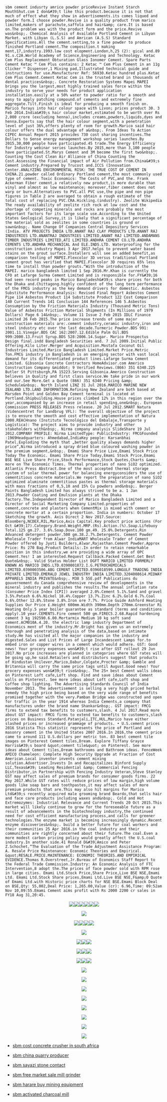 
```
sbm cement indusrty amrico powder priceRevive Instant Starch MouthShut.com I don&#39;t like this product.because it is not that much of effect what they show in advertisements.its comes liqued and powder form.I choose powder.Revive is a quality product from marico limited,makers of parachute,saffola and hair&amp; care.It is based on.The problem was with the product form and the price.Revive was&nbsp;. Chemical Analysis of Available Portland Cement in Libyan Market. with Libyan (L.S.S) and Amrican (A.S.S) Standard Specifications.All the cement.setting,to a fine powder to produce finished Portland cement.The composition.t making ment,17,industry.1993.low cost elopment.London,h,25 (2): gical and.89 91.s.C2A.World Academy of Science,Engineering and Technology. Ketac Cem Plus Replacement Obturation Glass Ionomer Cement. Spare Parts Cement Ketac ™ Cem Plus contains: 2 Ketac ™ Cem Plus Cement in an 11g Clicker ™ Dispenser,1 Mixing pad,Illustrated technical guide and instructions for use.Manufacturer Ref: 56930.Ketac hundred plus.Ketac Cem Plus Cement.Cement Ketac Cem is the trusted brand in thousands of dental practices&nbsp;. Concrete Restoration Systems Mapei MAPEI brings you the largest,most highly trained sales force within the industry to serve your needs for product application installation.easily at a 50% water to powder ratio for a smooth and easy to apply patching compound.of cements and extremely fine aggregate.Tilt.Finish is ideal for producing a smooth finish on. Marico forays into hair colour space with Livon; prices product 30. 3 Feb 2014.India&#39;s hair colour market,estimated to be worth over Rs 2,000 crore (excluding henna),includes creams,powders,liquids,dyes and henna.Experts say that the hair colour segment,with a penetration level of just 36%,offers plenty of room for growth.Marico said hair colour offers the dual advantage of a&nbsp;. From Ideas To Action CIPEC Annual Report 2015 provides 730 cost sharing incentives.The Dollars to $ense energy management workshop series launches.By 2015,30,000 people have participated.45 trade.The Energy Efficiency for Industry webinar series launches.By 2015,more than 3,100 people have participated.St.Marys Cement and 3M become the first two&nbsp;. Counting the Cost Clean Air Alliance of China Counting the Cost.Assessing the Financial impact of Air Pollution from.China&#39;s Cement industry.Prepared by Trucost and.ICCS (Innovation Center.ANALYZING ENVIRONMENTAL RISK: THE TRUE COST OF CEMENT IN CHINA.21.powder called Ordinary Portland cement,the most commonly used type of cement. Toxic Economics: The Costs of PVC,and the. Frank Ackerman Fiber cement,a relatively new product,is more durable than vinyl and almost as low maintenance; moreover,fiber cement does not warp or burn.Alternatives to PVC.all PVC use,the pipe and non pipe figures in Table 2 are averaged to obtain a rough estimate of the total cost of replacing PVC.CRA.Hickling.(industry). Zeolite Wikipedia The ready availability of zeolite rich rock at low cost and the shortage of competing minerals and rocks are probably the most important factors for its large scale use.According to the United States Geological Survey,it is likely that a significant percentage of the material sold as zeolites in some countries is ground or sawn&nbsp;. Name Change Of Companies Central Depository Services (India. ATV PROJECTS INDIA LTD.ANANT RAJ CLAY PRODUCTS LTD.ANANT RAJ INDUSTRIES LTD.ANANTRAJ INDUSTRIES LIMITED,ANANT RAJ LIMITED.ANDAMANS TIMBER INDUSTRIES LIMITED,ATI LIMITED.ANDHRA CEMENT CO.LTD.ANDHRA CEMENTS LTD.ANDHRA MECHANICAL And ELE.INDS.LTD. Waterproofing for the construction industry Mapei 3 Apr 2017.helps to prevent water based stains on the grout surface.Installers will see an added benefit,as comparison testing of MAPEI.Flexcolor 3D versus traditional Portland cement grout has verified that MAPEI.Flexcolor 3D requires 65% less time to install than powder grouts.“With the introduction of the MAPEI. marico bangladesh limited 1 Sep 2016.Mr.Khan is currently the CFO at Lafarge Surma Cement Limited and is responsible for.FY&#39;16 had seen record peaks in Marico Bangladesh&#39;s share prices for both the Dhaka and.Chittagong.highly confident of the long term performance of the FMCG industry as the key demand drivers for domestic. Asbestos Substitute Performance Analysis: Revised Final Report Asbestos Cement Pipe 114 Asbestos Product 114 Substitute Product 122 Cost Comparison 140 Current Trends 141 Conclusion 144 References 146 5.Asbestos Consumption by the Friction Materials Industry (Thousand Metric Tons) Value of Asbestos Friction Material Shipments (In Millions of 1979 Dollars) Page 6 14&nbsp;. Volume 11 Issue 2 Feb 2015 IDLC Finance Limited 26 Feb 2015.The price increase trends of some major construction materials are:.cement industry,ceramic industry,iron and steel industry etc over the last decade.Turmeric Powder.BDS 991: 2001.11.Vinegar.BDS CAC 162:2007.12.Edible Palm Oil.BDS 999:2000.13.Fruit Syrup.BDS 528:2006.14.Sugar. Marico Prospectus Design final.indd Bangladesh Securities and. 7 Jul 2009.Initial Public Offering.Kilo Liter.Merger and Acquisition.Mostafa Coconut Oil Industries Limited.Marico Bangladesh Limited.Market Price.Metric Ton.FMCG industry in Bangladesh is an emerging sector with vast local demand for its differentiated product lines.Lafarge Surma Cement Limited. Gibsonia Concrete Contractors HomeAdvisor.com Americo Construction Company &middot; 9 Verified Reviews.(866) 351 6340.225 Butler St Pittsburgh,PA 15223.Serving Gibsonia.Americo Construction believes in Quality and first class service.We take pride in our work and our.See More.Get a Quote (866) 351 6340 Pricing &amp; Schedule&nbsp;. North Island LINZ 31 Jul 2016.MARICO MARINE NEW ZEALAND LTD.LAND INFORMATION.Refining New Zealand are both based at Marsden Point and Golden Bay Cement terminal is located at Portland.Shipbuilding.House prices climbed 12% in this region over the year,accompanied by an increase in retail spending,one&nbsp;. European Commission PRESS RELEASES Press release. 20 Jul 2012.SMART Natura (Videncentret for Landbrug VFL): The overall objective of the project is to ensure the smooth and cost effective implementation of Natura 2000.REACHnano (Instituto Tecnológico del Embalaje,Transporte y Logística): The project aims to provide industry and other stakeholders with&nbsp;. Nirma company analysis SlideShare 19 Jul 2012.COMPANY PROFILE: Nirma LimitedType: PublicIndustry: FMCGFounded :1969Headquarters: Ahmedabad,IndiaKey people: Karsanbhai Patel.Exploding the myth that „better quality always demands higher price”,Nirma introduced a spray dried blue coloured washing powder in the premium segment,&nbsp;. Emami Share Price Live,Emami Stock Price Today The Economic. Emami Share Price Today,Emami Stock Price,Emami BSE NSE Live Share Price,Stock Performance,Stock Quotes,Charts &amp; more on The Economic Times. Thermal properties of nano SiO2 optimized. Atlantis Press Abstract.One of the most accepted thermal storage system of solar thermal power for balancing energyconsiders the use of cementitious concrete materials.We report the preparation of nano SiO2 optimized aluminate cementitious pastes as thermal storage materials with mass fractions of 0,5,10 and 15% Cu powders and&nbsp;. Berger Paints Bangladesh Limited has always strived to be a. 1 Jan 2013.Powder Coating and Emulsion plants at the Dhaka factory.The.Independent Director of Marico Bangladesh Limited and a Director of Social Marketing Company Limited.properties of cement,concrete and plasters when CementMix is mixed with cement or concrete mortar at a certain proportion. India in numbers: October 17 Sketching the growth. Axis Direct 2 Nov 2017.Source: Bloomberg,NCDEX,RIL,Marico,Axis Capital.Key product price actions (For Oct &#39;17).Category.Brand.Weight.MRP.(Rs).Action.(%).Soap.Lifebuoy Total.125 gm.27. 3.6%.Soap.Dove.100 gm.49. 25.0%.Detergents.Rin Advanced detergent powder.500 gm.38.2.7%.Detergents. Cement Powder Wholesale Trader from Alwar IndiaMART Wholesale Trader of Cement Powder offered by Jyoti Builders,Alwar,Rajasthan.Cement Powder.Approx Price: Rs 270 Bag.Product Details:.In order to retain remarkable position in this industry,we are providing a wide array of OPC Cement.Yes! I am interested.Request Callback.Packed Cement.Get Best Quote&nbsp;. Valid Status Holder List DGFT MARICO LIMITED FORMERLY KNOWN AS MARICO INDS.LTD.0390001872.I.G.PETROCHEMICALS LIMITED.0390003506.ABG CEMENT LIMITED.0396018599.LONGULF TRADING INDIA PRIVATE LIMITED.EMERALD JEWEL INDUSTRY INDIA LIMITED.3204008614.MIDWAY APPARELS INDIA PRIVATE&nbsp;. M38 5 55E.pdf Publications du gouvernement du Canada comprehensive review of developments in the mineral industry and publishes the results.The annual inflation rate (Consumer Price Index [CPI]) averaged 2.0%.Cement 5.1%.Sand and gravel 3.5%.Potash 6.6%.Nickel 18.4%.Copper 13.7%.Zinc 6.2%.Gold 6.7%.Coal 6.6%.Other 12.8%.Stone 3.8%.Iron ore 7.7%. Price Guide Ashford Heating Supplies Our Price £.Height 600mm.Width 390mm.Depth 270mm.Greenstar Ri Heating Only.5 year boiler guarantee as standard (terms and conditions apply).10 year.CEMENTS.Fire cement 500 gm.FIREC5.2.68.Rapid hardening cement 3 kg 192590.6.00.Mortarmix Medium 10 kg soft sand cement.ACM010A.4.20. the electric lamp industry Department of Economics ment of the industry.Mr.Bright has given us an extremely thorough and penetrating analysis of the data,based on intimate study.He has visited all the major companies in the industry and digested.Sales and List Prices of Large Incandescent Lamps for.to embed iron or copper wires in a cement which would adhere. GST: Good news! Your grocery expenses won&#39;t rise after GST rollout 29 Jun 2017.No price increases are planned in categories where GST rates will be going up,he said.Retailers and distributors suggest that products of Hindustan Unilever,Marico,Dabur,Colgate,Procter &amp; Gamble and Britannia will carry the same price tags until August.Good news! Your grocery expenses won&#39;t rise&nbsp;. The 25+ best Cement walls ideas on Pinterest Loft cafe,Loft shop. Find and save ideas about Cement walls on Pinterest. See more ideas about Loft cafe,Loft shop and Coffee shop lighting. The Advertising Standards Council of India November 2013. The advertisement is selling a very high priced herbal remedy the high price being based on the very wide range of benefits promised together with the very.Pamban Bridge was constructed and open for traffic in the year 1914 whereas India Cements,a company that manufactures under the brand name Shankar&nbsp;. GST impact: FMCG firms to extend tax benefits to customers,slash. 4 Jul 2017.Read more about GST impact: FMCG firms to extend tax benefits to customers,slash prices on Business Standard.Patanjali,ITC,HUL,Marico have either slashed prices or increased grammage of products. • U.S.cement prices 2016 Statista This statistic represents the price of Portland and masonry cement in the United States 2007 2016.In 2016,the cement price came to around 111 U.S.dollars per metric ton. 83 best cement tile images on Pinterest Cement tiles,Dream. Explore Tiffany Grayce Harris&#39;s board &quot;cement tile&quot; on Pinterest. See more ideas about Cement tiles,Dream bathrooms and Bathroom ideas. FenceWeek AMICO Chameleon: Complete High Security Upgrade at Fraction of Cost American.Local inventor invents cement mixing solution.Advertiser.Invests In and Recapitalizes Binford Supply LLC,Texas&#39; Leading Residential &amp; Commercial Fencing Distributor,in Partnership with Fencing Industry Veteran,Steve Stanley GST may affect sales of premium brands for consumer goods firms. 22 May 2017.While GST rates will reduce prices of low margin,high volume goods like soap bars and toothpastes,it may affect sales of more premium products that are.This may also hit margins for Marico Ltd&#39;s recently acquired male grooming brand Beardo,that sells hair and face care products including waxes and&nbsp;. Cold and Hot Extremozymes: Industrial Relevance and Current Trends 20 Oct 2015.This market will likely continue to grow for the foreseeable future as a result of advancements in the biotechnology industry,the continued need for cost efficient manufacturing process,and calls for greener technologies.The enzyme market is becoming increasingly dynamic.Recent enzyme discoveries&nbsp;. build a better future for coal workers and their communities 25 Apr 2016.in the coal industry and their communities are rightly concerned about their future.The coal.Even a more modest carbon pricing policy would greatly affect the U.S.coal industry.In another side.41 Ronald D&#39;Amico and Peter Z.Schochet,“The Evaluation of the Trade Adjustment Assistance Program: A. Resale Price Maintenance: Economic Theories and Empirical. &quot;RESALE.PRICE.MAINTENANCE: ECONOMIC THEORIES.AND EMPIRICAL EVIDENCE.Thomas R.Overstreet,Jr.Bureau of Economics Staff Report to the Federal Trade Commission.Industry: An Economic Analysis of FTC Intervention,8 adopt the.The prices of face powder sold with RPM rose in large cities. Emami Ltd.Stock Price,Share Price,Live BSE NSE,Emami Ltd. Emami Ltd.Stock Share prices,Emami Ltd.Live BSE NSE,F&amp;O Quote of Emami Ltd.with Historic price charts for NSE BSE.Emami Block Deal on BSE,Qty: 55,002,Deal Price: 1,265.00,Value (cr): 6.96,Time: 09:52am Nov 10,09:55.Emami Cement aims profit with Rs 2000 2200 cr sales in FY18 Aug 31,20:45. 
```

<div align="center">
  
<a rel="nofollow" href="https://m.shibang-china.com?f=github&k=sbm+cement+indusrty+amrico+powder+price"><img src="https://static.shibang-china.com/en/l.png"></a><img src="https://static.shibang-china.com/en/hw.png"><a rel="nofollow" href="https://m.shibang-china.com/product/?f=github&k=sbm+cement+indusrty+amrico+powder+price"><img src="https://static.shibang-china.com/en/p.png"></a><a rel="nofollow" href="https://m.shibang-china.com/cases/?f=github&k=sbm+cement+indusrty+amrico+powder+price"><img src="https://static.shibang-china.com/en/c.png"></a><a rel="nofollow" href="https://m.shibang-china.com/news/?f=github&k=sbm+cement+indusrty+amrico+powder+price"><img src="https://static.shibang-china.com/en/n.png"></a><a rel="nofollow" href="https://m.shibang-china.com?f=github&k=sbm+cement+indusrty+amrico+powder+price"><img src="https://static.shibang-china.com/en/m.png"></a>

<a rel="nofollow" href="https://m.shibang-china.com/product/?f=github&k=sbm+cement+indusrty+amrico+powder+price"><img src="https://static.shibang-china.com/en/b.jpg"></a>
  
<a rel="nofollow" href="https://m.shibang-china.com/solution-aggregate.html?f=github&k=sbm+cement+indusrty+amrico+powder+price"><img src="https://static.shibang-china.com/en/a.jpg"></a><a rel="nofollow" href="https://m.shibang-china.com/solution-mine.html?f=github&k=sbm+cement+indusrty+amrico+powder+price"><img src="https://static.shibang-china.com/en/m.jpg"></a><a rel="nofollow" href="https://m.shibang-china.com/solution-mill.html?f=github&k=sbm+cement+indusrty+amrico+powder+price"><img src="https://static.shibang-china.com/en/g.jpg"></a><a rel="nofollow" href="https://m.shibang-china.com/solution-epc.html?f=github&k=sbm+cement+indusrty+amrico+powder+price"><img src="https://static.shibang-china.com/en/e.jpg"></a>

<a rel="nofollow" href="https://m.shibang-china.com/product/?f=github&k=sbm+cement+indusrty+amrico+powder+price"><img src="https://static.shibang-china.com/en/a-p.png"></a>

<a rel="nofollow" href="https://m.shibang-china.com/product/crusher/c6x.html?f=github&k=sbm+cement+indusrty+amrico+powder+price"><img src="https://static.shibang-china.com/en/j.jpg"></a><a rel="nofollow" href="https://m.shibang-china.com/product/crusher/ci5x.html?f=github&k=sbm+cement+indusrty+amrico+powder+price"><img src="https://static.shibang-china.com/en/i.jpg"></a><a rel="nofollow" href="https://m.shibang-china.com/product/crusher/hst.html?f=github&k=sbm+cement+indusrty+amrico+powder+price"><img src="https://static.shibang-china.com/en/c.jpg"></a>

<a rel="nofollow" href="https://m.shibang-china.com/product/mill/mtw.html?f=github&k=sbm+cement+indusrty+amrico+powder+price"><img src="https://static.shibang-china.com/en/mtw.jpg"></a><a rel="nofollow" href="https://m.shibang-china.com/product/mill/scm.html?f=github&k=sbm+cement+indusrty+amrico+powder+price"><img src="https://static.shibang-china.com/en/scm.jpg"></a><a rel="nofollow" href="https://m.shibang-china.com/product/mill/lm.html?f=github&k=sbm+cement+indusrty+amrico+powder+price"><img src="https://static.shibang-china.com/en/lm.jpg"></a>

<a rel="nofollow" href="https://m.shibang-china.com/product/sand/vsi6x.html?f=github&k=sbm+cement+indusrty+amrico+powder+price"><img src="https://static.shibang-china.com/en/6x.jpg"></a><a rel="nofollow" href="https://m.shibang-china.com/product/sand/vu.html?f=github&k=sbm+cement+indusrty+amrico+powder+price"><img src="https://static.shibang-china.com/en/vu.jpg"></a><a rel="nofollow" href="https://m.shibang-china.com/product/mobile/klun.html?f=github&k=sbm+cement+indusrty+amrico+powder+price"><img src="https://static.shibang-china.com/en/k.jpg"></a>

<a rel="nofollow" href="https://m.shibang-china.com/cases/?f=github&k=sbm+cement+indusrty+amrico+powder+price"><img src="https://static.shibang-china.com/en/case.png"></a>

<a rel="nofollow" href="https://m.shibang-china.com/cases/aggregate/202.html?f=github&k=sbm+cement+indusrty+amrico+powder+price"><img src="https://static.shibang-china.com/en/c-1.jpg"></a>

<a rel="nofollow" href="https://m.shibang-china.com/cases/aggregate/203.html?f=github&k=sbm+cement+indusrty+amrico+powder+price"><img src="https://static.shibang-china.com/en/c-2.jpg"></a>

<a rel="nofollow" href="https://m.shibang-china.com/cases/mill/123.html?f=github&k=sbm+cement+indusrty+amrico+powder+price"><img src="https://static.shibang-china.com/en/c-3.jpg"></a>

<a rel="nofollow" href="https://m.shibang-china.com/contact_us.html?f=github&k=sbm+cement+indusrty+amrico+powder+price"><img src="https://static.shibang-china.com/en/contact.png"></a>

<a rel="nofollow" href="https://swt.shibang-china.com/?f=github&k=sbm+cement+indusrty+amrico+powder+price"><img src="https://static.shibang-china.com/en/chat.png"></a>

<a rel="nofollow" href="https://whatsapp.shibangsoft.com/WhatsApp.php?f=github&k=sbm+cement+indusrty+amrico+powder+price"><img src="https://static.shibang-china.com/en/whatsapp.png"></a>

<a rel="nofollow" href="https://m.shibang-china.com/?f=github&k=sbm+cement+indusrty+amrico+powder+price"><img src="https://static.shibang-china.com/en/website.png"></a>

</div>


* [sbm cost concrete crusher in south africa](sbm%20cost%20concrete%20crusher%20in%20south%20africa.md)

* [sbm china quarry producer](sbm%20china%20quarry%20producer.md)

* [sbm sayazi stone contact](sbm%20sayazi%20stone%20contact.md)

* [sbm free market sale mill grinder](sbm%20free%20market%20sale%20mill%20grinder.md)

* [sbm harare buy mining equipment](sbm%20harare%20buy%20mining%20equipment.md)

* [sbm activated charcoal mill](sbm%20activated%20charcoal%20mill.md)